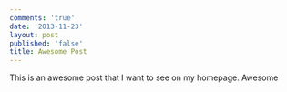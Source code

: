 ```yaml
---
comments: 'true'
date: '2013-11-23'
layout: post
published: 'false'
title: Awesome Post
---
```

This is an awesome post that I want to see on my homepage. Awesome